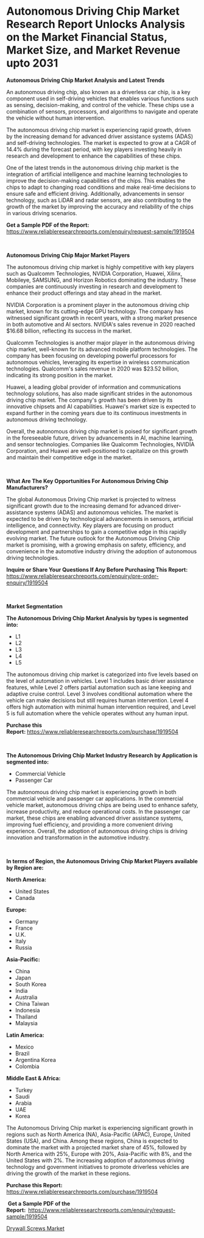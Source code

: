 <p><h1>Autonomous Driving Chip Market Research Report Unlocks Analysis on the Market Financial Status, Market Size, and Market Revenue upto 2031</h1></p><p><strong>Autonomous Driving Chip Market Analysis and Latest Trends</strong></p>
<p><p>An autonomous driving chip, also known as a driverless car chip, is a key component used in self-driving vehicles that enables various functions such as sensing, decision-making, and control of the vehicle. These chips use a combination of sensors, processors, and algorithms to navigate and operate the vehicle without human intervention.</p><p>The autonomous driving chip market is experiencing rapid growth, driven by the increasing demand for advanced driver assistance systems (ADAS) and self-driving technologies. The market is expected to grow at a CAGR of 14.4% during the forecast period, with key players investing heavily in research and development to enhance the capabilities of these chips. </p><p>One of the latest trends in the autonomous driving chip market is the integration of artificial intelligence and machine learning technologies to improve the decision-making capabilities of the chips. This enables the chips to adapt to changing road conditions and make real-time decisions to ensure safe and efficient driving. Additionally, advancements in sensor technology, such as LiDAR and radar sensors, are also contributing to the growth of the market by improving the accuracy and reliability of the chips in various driving scenarios.</p></p>
<p><strong>Get a Sample PDF of the Report:&nbsp;</strong> <a href="https://www.reliableresearchreports.com/enquiry/request-sample/1919504">https://www.reliableresearchreports.com/enquiry/request-sample/1919504</a></p>
<p>&nbsp;</p>
<p><strong>Autonomous Driving Chip Major Market Players</strong></p>
<p><p>The autonomous driving chip market is highly competitive with key players such as Qualcomm Technologies, NVIDIA Corporation, Huawei, Xilinx, Mobileye, SAMSUNG, and Horizon Robotics dominating the industry. These companies are continuously investing in research and development to enhance their product offerings and stay ahead in the market. </p><p>NVIDIA Corporation is a prominent player in the autonomous driving chip market, known for its cutting-edge GPU technology. The company has witnessed significant growth in recent years, with a strong market presence in both automotive and AI sectors. NVIDIA's sales revenue in 2020 reached $16.68 billion, reflecting its success in the market.</p><p>Qualcomm Technologies is another major player in the autonomous driving chip market, well-known for its advanced mobile platform technologies. The company has been focusing on developing powerful processors for autonomous vehicles, leveraging its expertise in wireless communication technologies. Qualcomm's sales revenue in 2020 was $23.52 billion, indicating its strong position in the market.</p><p>Huawei, a leading global provider of information and communications technology solutions, has also made significant strides in the autonomous driving chip market. The company's growth has been driven by its innovative chipsets and AI capabilities. Huawei's market size is expected to expand further in the coming years due to its continuous investments in autonomous driving technology.</p><p>Overall, the autonomous driving chip market is poised for significant growth in the foreseeable future, driven by advancements in AI, machine learning, and sensor technologies. Companies like Qualcomm Technologies, NVIDIA Corporation, and Huawei are well-positioned to capitalize on this growth and maintain their competitive edge in the market.</p></p>
<p>&nbsp;</p>
<p><strong>What Are The Key Opportunities For Autonomous Driving Chip Manufacturers?</strong></p>
<p><p>The global Autonomous Driving Chip market is projected to witness significant growth due to the increasing demand for advanced driver-assistance systems (ADAS) and autonomous vehicles. The market is expected to be driven by technological advancements in sensors, artificial intelligence, and connectivity. Key players are focusing on product development and partnerships to gain a competitive edge in this rapidly evolving market. The future outlook for the Autonomous Driving Chip market is promising, with a growing emphasis on safety, efficiency, and convenience in the automotive industry driving the adoption of autonomous driving technologies.</p></p>
<p><strong>Inquire or Share Your Questions If Any Before Purchasing This Report:</strong> <a href="https://www.reliableresearchreports.com/enquiry/pre-order-enquiry/1919504">https://www.reliableresearchreports.com/enquiry/pre-order-enquiry/1919504</a></p>
<p>&nbsp;</p>
<p><strong>Market Segmentation</strong></p>
<p><strong>The Autonomous Driving Chip Market Analysis by types is segmented into:</strong></p>
<p><ul><li>L1</li><li>L2</li><li>L3</li><li>L4</li><li>L5</li></ul></p>
<p><p>The autonomous driving chip market is categorized into five levels based on the level of automation in vehicles. Level 1 includes basic driver assistance features, while Level 2 offers partial automation such as lane keeping and adaptive cruise control. Level 3 involves conditional automation where the vehicle can make decisions but still requires human intervention. Level 4 offers high automation with minimal human intervention required, and Level 5 is full automation where the vehicle operates without any human input.</p></p>
<p><strong>Purchase this Report:&nbsp;</strong><a href="https://www.reliableresearchreports.com/purchase/1919504">https://www.reliableresearchreports.com/purchase/1919504</a></p>
<p>&nbsp;</p>
<p><strong>The Autonomous Driving Chip Market Industry Research by Application is segmented into:</strong></p>
<p><ul><li>Commercial Vehicle</li><li>Passenger Car</li></ul></p>
<p><p>The autonomous driving chip market is experiencing growth in both commercial vehicle and passenger car applications. In the commercial vehicle market, autonomous driving chips are being used to enhance safety, increase productivity, and reduce operational costs. In the passenger car market, these chips are enabling advanced driver assistance systems, improving fuel efficiency, and providing a more convenient driving experience. Overall, the adoption of autonomous driving chips is driving innovation and transformation in the automotive industry.</p></p>
<p>&nbsp;</p>
<p><strong>In terms of Region, the Autonomous Driving Chip Market Players available by Region are:</strong></p>
<p>
    <p> <strong> North America: </strong>
        <ul>
            <li>United States</li>
            <li>Canada</li>
        </ul>
        </p> 
    <p> <strong> Europe: </strong>
        <ul>
            <li>Germany</li>
            <li>France</li>
            <li>U.K.</li>
            <li>Italy</li>
            <li>Russia</li>
        </ul>
        </p> 
    <p> <strong> Asia-Pacific: </strong>
        <ul>
            <li>China</li>
            <li>Japan</li>
            <li>South Korea</li>
            <li>India</li>
            <li>Australia</li>
            <li>China Taiwan</li>
            <li>Indonesia</li>
            <li>Thailand</li>
            <li>Malaysia</li>
        </ul>
        </p> 
    <p> <strong> Latin America: </strong>
        <ul>
            <li>Mexico</li>
            <li>Brazil</li>
            <li>Argentina Korea</li>
            <li>Colombia</li>
        </ul>
        </p> 
    <p> <strong> Middle East & Africa: </strong>
        <ul>
            <li>Turkey</li>
            <li>Saudi</li>
            <li>Arabia</li>
            <li>UAE</li>
            <li>Korea</li>
        </ul>
    </p>
    </p>
<p><p>The Autonomous Driving Chip market is experiencing significant growth in regions such as North America (NA), Asia-Pacific (APAC), Europe, United States (USA), and China. Among these regions, China is expected to dominate the market with a projected market share of 45%, followed by North America with 25%, Europe with 20%, Asia-Pacific with 8%, and the United States with 2%. The increasing adoption of autonomous driving technology and government initiatives to promote driverless vehicles are driving the growth of the market in these regions.</p></p>
<p><strong>Purchase this Report: </strong><a href="https://www.reliableresearchreports.com/purchase/1919504">https://www.reliableresearchreports.com/purchase/1919504</a></p>
<p>&nbsp;<strong>Get a Sample PDF of the Report:&nbsp;&nbsp;</strong><a href="https://www.reliableresearchreports.com/enquiry/request-sample/1919504">https://www.reliableresearchreports.com/enquiry/request-sample/1919504</a></p>
<p><strong></strong></p>
<p><p><a href="https://changeable-paste-463.notion.site/Drywall-Screws-Market-Insights-Market-Players-and-Forecast-Till-2031-5f20a68561db466ead8a1c72d15a0687">Drywall Screws Market</a></p></p>